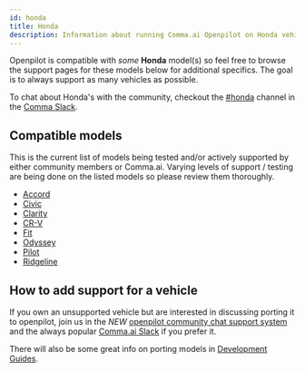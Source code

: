 ```yaml
---
id: honda
title: Honda
description: Information about running Comma.ai Openpilot on Honda vehicles including the  and  and  and  and  and  and  and  and  others.
---
```

<!-- 
***************************************
DO NOT MODIFY!!!
THIS IS AN AUTOMATICALLY GENERATED FILE
PLEASE USE AIRTABLE.COM DATABASE TO UPDATE
***************************************
-->

Openpilot is compatible with *some* **Honda** model(s) so feel free to browse the support pages for these models below for additional specifics.
The goal is to always support as many vehicles as possible.

To chat about Honda's with the community, checkout the [#honda](slack://channel?id=honda&team=comma) channel in the [Comma Slack](https://slack.comma.ai).
## Compatible models

This is the current list of models being tested and/or actively supported by either community members or Comma.ai.  Varying levels of support / testing are being done on the listed models so please review them thoroughly.

* [Accord](/vehicles/honda/accord/)
* [Civic](/vehicles/honda/civic/)
* [Clarity](/vehicles/honda/clarity/)
* [CR-V](/vehicles/honda/cr-v/)
* [Fit](/vehicles/honda/fit/)
* [Odyssey](/vehicles/honda/odyssey/)
* [Pilot](/vehicles/honda/pilot/)
* [Ridgeline](/vehicles/honda/ridgeline/)

## How to add support for a vehicle

If you own an unsupported vehicle but are interested in discussing porting it to openpilot, join us in the *NEW* [openpilot community chat support system](https://spectrum.chat/openpilot) and the always popular [Comma.ai Slack](https://slack.comma.ai/) if you prefer it.

There will also be some great info on porting models in [Development Guides](../../development/guides/).

